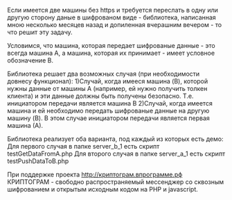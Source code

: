 
Если имеется две машины без https и требуется переслать в одну или другую cторону даные в шифрованом виде - библиотека, написанная мною несколько месяцев назад и допиленная вчерашним вечером - то что решит эту задачу.

Условимся, что машина, которая передает шифрованые данные - это всегда машина A, а машина, которая их принимает - имеет условное обозначение B.

Библиотека решает два возможных случая (при необходимости довнесу функционал):
1)Случай, когда имееся машина (B), которой нужны данные от машины A (например, ей нужно получить толкен клиента) и эти данные должны быть получены безопасно. Т.е. инициатором передачи является машина B
2)Случай, когда имеется машина и ей необходимо передать шифрованые данные на другую машину (B). В этом случае инициатором передачи является первая машина (А).

Библиотека реализует оба варианта, под каждый из которых есть демо:
Для первого случая в папке server_b_1 есть скрипт testGetDataFromA.php
Для второго случая в папке server_a_1 есть скрипт testPushDataToB.php

При поддержке проекта http://криптограм.впрограмме.рф
КРИПТОГРАМ - свободно распространяемый мессенджер со сквозным шифрованием и открытым исходным кодом на PHP и javascript. 
